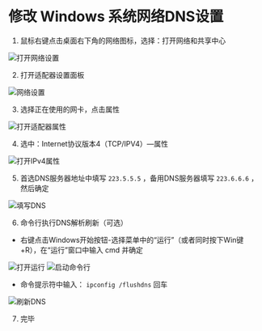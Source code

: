 # 修改 Windows 系统网络DNS设置

1. 鼠标右键点击桌面右下角的网络图标，选择：打开网络和共享中心

![打开网络设置][open-network-setting]

2. 打开适配器设置面板

![网络设置][network-setting]

3. 选择正在使用的网卡，点击属性

![打开适配器属性][right-click-adapter]

4. 选中：Internet协议版本4（TCP/IPV4）—属性

![打开IPv4属性][open-ipv4-property]

5. 首选DNS服务器地址中填写 `223.5.5.5` ，备用DNS服务器填写 `223.6.6.6` ，然后确定

![填写DNS][fill-dns]

6. 命令行执行DNS解析刷新（可选）

  - 右键点击Windows开始按钮-选择菜单中的“运行”（或者同时按下Win键+R），在“运行”窗口中输入 cmd 并确定

  ![打开运行][open-run]
  ![启动命令行][run-cmd]
  
  - 命令提示符中输入： `ipconfig /flushdns` 回车

  ![刷新DNS][cmd-flushdns]

7. 完毕


[open-network-setting]: https://cdn.jsdelivr.net/gh/LibCyber/docs-cdn@v1.1.0/assets/faq/change-dns-windows/open-network-setting.jpg "打开网络设置"
[network-setting]: https://cdn.jsdelivr.net/gh/LibCyber/docs-cdn@v1.1.0/assets/faq/change-dns-windows/network-setting.jpg "网络设置"
[right-click-adapter]: https://cdn.jsdelivr.net/gh/LibCyber/docs-cdn@v1.1.0/assets/faq/change-dns-windows/right-click-adapter.jpg "打开适配器属性"
[open-ipv4-property]: https://cdn.jsdelivr.net/gh/LibCyber/docs-cdn@v1.1.0/assets/faq/change-dns-windows/open-ipv4-property.jpg "打开IPv4属性"
[fill-dns]: https://cdn.jsdelivr.net/gh/LibCyber/docs-cdn@v1.1.0/assets/faq/change-dns-windows/fill-dns.jpg "填写DNS"
[open-run]: https://cdn.jsdelivr.net/gh/LibCyber/docs-cdn@v1.1.0/assets/faq/change-dns-windows/open-run.jpg "打开运行"
[run-cmd]: https://cdn.jsdelivr.net/gh/LibCyber/docs-cdn@v1.1.0/assets/faq/change-dns-windows/run-cmd.jpg "启动命令行"
[cmd-flushdns]: https://cdn.jsdelivr.net/gh/LibCyber/docs-cdn@v1.1.0/assets/faq/change-dns-windows/cmd-flushdns.jpg "刷新DNS"
